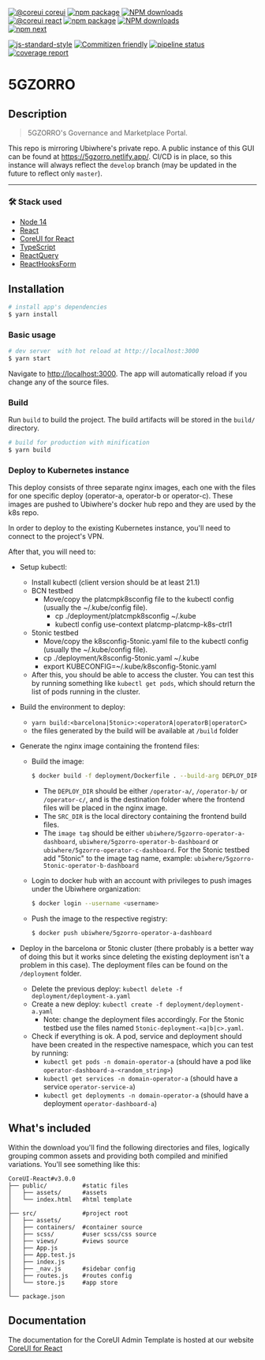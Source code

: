 [![@coreui coreui](https://img.shields.io/badge/@coreui%20-coreui-lightgrey.svg?style=flat-square)](https://github.com/coreui/coreui)
[![npm package][npm-coreui-badge]][npm-coreui]
[![NPM downloads][npm-coreui-download]][npm-coreui]  
[![@coreui react](https://img.shields.io/badge/@coreui%20-react-lightgrey.svg?style=flat-square)](https://github.com/coreui/react)
[![npm package][npm-coreui-react-badge]][npm-coreui-react]
[![NPM downloads][npm-coreui-react-download]][npm-coreui-react]  
[![npm next][npm-next]][npm]

[npm-coreui]: https://www.npmjs.com/package/@coreui/coreui
[npm-coreui-badge]: https://img.shields.io/npm/v/@coreui/coreui.png?style=flat-square
[npm-coreui-download]: https://img.shields.io/npm/dm/@coreui/coreui.svg?style=flat-square
[npm-coreui-react]: https://www.npmjs.com/package/@coreui/react
[npm-coreui-react-badge]: https://img.shields.io/npm/v/@coreui/react.png?style=flat-square
[npm-coreui-react-download]: https://img.shields.io/npm/dm/@coreui/react.svg?style=flat-square
[npm-next]: https://img.shields.io/npm/v/@coreui/react/next.png?style=flat-square
[npm]: https://www.npmjs.com/package/@coreui/react

[![js-standard-style](https://img.shields.io/badge/code%20style-standard-brightgreen.svg)](http://standardjs.com)
[![Commitizen friendly](https://img.shields.io/badge/commitizen-friendly-brightgreen.svg)](http://commitizen.github.io/cz-cli/)
<a href="https://gitlab.ubiwhere.com/5GZORRO/GUI/-/commits/develop"><img alt="pipeline status" src="https://gitlab.ubiwhere.com/5GZORRO/GUI/badges/develop/pipeline.svg" /></a>
<a href="https://gitlab.ubiwhere.com/5GZORRO/GUI/-/commits/develop"><img alt="coverage report" src="https://gitlab.ubiwhere.com/5GZORRO/GUI/badges/develop/coverage.svg" /></a>

# 5GZORRO

## Description 

> 5GZORRO's Governance and Marketplace Portal.

This repo is mirroring Ubiwhere's private repo. 
A public instance of this GUI can be found at https://5gzorro.netlify.app/.
CI/CD is in place, so this instance will always reflect the `develop` branch (may be updated in the future to reflect only `master`). 

---

### 🛠 Stack used
- [Node 14](https://nodejs.org/en/download/package-manager/)
- [React](https://pt-br.reactjs.org/)
- [CoreUI for React](https://coreui.io/react/)
- [TypeScript](https://www.typescriptlang.org/)
- [ReactQuery](https://react-query.tanstack.com/)
- [ReactHooksForm](https://react-hook-form.com/)

## Installation
``` bash
# install app's dependencies
$ yarn install
```

### Basic usage

``` bash
# dev server  with hot reload at http://localhost:3000
$ yarn start
```

Navigate to [http://localhost:3000](http://localhost:3000). The app will automatically reload if you change any of the source files.

### Build

Run `build` to build the project. The build artifacts will be stored in the `build/` directory.

```bash
# build for production with minification
$ yarn build
```

### Deploy to Kubernetes instance

This deploy consists of three separate nginx images, each one with the files for one specific deploy (operator-a, operator-b or operator-c). These images are pushed to Ubiwhere's docker hub repo and they are used by the k8s repo.

In order to deploy to the existing Kubernetes instance, you'll need to connect to the project's VPN.

After that, you will need to:

* Setup kubectl: 

    * Install kubectl (client version should be at least 21.1)
    * BCN testbed
        * Move/copy the platcmpk8sconfig file to the kubectl config (usually the ~/.kube/config file).
            - cp ./deployment/platcmpk8sconfig ~/.kube
            - kubectl config use-context platcmp-platcmp-k8s-ctrl1
    * 5tonic testbed
        * Move/copy the k8sconfig-5tonic.yaml file to the kubectl config (usually the ~/.kube/config file).  
        - cp ./deployment/k8sconfig-5tonic.yaml ~/.kube
        - export KUBECONFIG=~/.kube/k8sconfig-5tonic.yaml
     * After this, you should be able to access the cluster. You can test this by running something like `kubectl get pods`, which should return the list of pods running in the cluster.

* Build the environment to deploy:

    * `yarn build:<barcelona|5tonic>:<operatorA|operatorB|operatorC>`
    * the files generated by the build will be available at `/build` folder

* Generate the nginx image containing the frontend files:
    
    * Build the image: 
        ```bash
        $ docker build -f deployment/Dockerfile . --build-arg DEPLOY_DIR=/operator-a/ --build-arg SRC_DIR=build/ --tag=ubiwhere/5gzorro-operator-a-dashboard
        ```
        - The `DEPLOY_DIR` should be either `/operator-a/`, `/operator-b/` or `/operator-c/`, and is the destination folder where the frontend files will be placed in the nginx image. 
        - The `SRC_DIR` is the local directory containing the frontend build files. 
        - The `image tag` should be either `ubiwhere/5gzorro-operator-a-dashboard`, `ubiwhere/5gzorro-operator-b-dashboard` or `ubiwhere/5gzorro-operator-c-dashboard`. For the 5tonic testbed add "5tonic" to the image tag name, example: `ubiwhere/5gzorro-5tonic-operator-b-dashboard`

    * Login to docker hub with an account with privileges to push images under the Ubiwhere organization: 
        ```bash
        $ docker login --username <username>
        ```

    * Push the image to the respective registry:
      ```bash
      $ docker push ubiwhere/5gzorro-operator-a-dashboard
      ```

* Deploy in the barcelona or 5tonic cluster (there probably is a better way of doing this but it works since deleting the existing deployment isn't a problem in this case). The deployment files can be found on the `/deployment` folder. 

    * Delete the previous deploy: `kubectl delete -f deployment/deployment-a.yaml`
    * Create a new deploy: `kubectl create -f deployment/deployment-a.yaml`
        * Note: change the deployment files accordingly. For the 5tonic testbed use the files named `5tonic-deployment-<a|b|c>.yaml`.
    * Check if everything is ok. A pod, service and deployment should have been created in the respective namespace, which you can test by running:
        * `kubectl get pods -n domain-operator-a` (should have a pod like `operator-dashboard-a-<random_string>`)
        * `kubectl get services -n domain-operator-a` (should have a service `operator-service-a`)
        * `kubectl get deployments -n domain-operator-a` (should have a deployment `operator-dashboard-a`)
    
  

## What's included

Within the download you'll find the following directories and files, logically grouping common assets and providing both compiled and minified variations. You'll see something like this:

```
CoreUI-React#v3.0.0
├── public/          #static files
│   ├── assets/      #assets
│   └── index.html   #html template
│
├── src/             #project root
│   ├── assets/  
│   ├── containers/  #container source
│   ├── scss/        #user scss/css source
│   ├── views/       #views source
│   ├── App.js
│   ├── App.test.js
│   ├── index.js
│   ├── _nav.js      #sidebar config
│   ├── routes.js    #routes config
│   └── store.js     #app store
│
└── package.json
```

## Documentation

The documentation for the CoreUI Admin Template is hosted at our website [CoreUI for React](https://coreui.io/react/)
